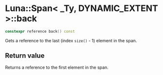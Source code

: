 # Luna::Span< _Ty, DYNAMIC_EXTENT >::back

```c++
constexpr reference back() const
```

Gets a reference to the last (index `size()` - 1) element in the span. 



## Return value
Returns a reference to the first element in the span. 

